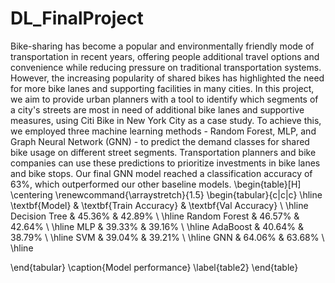 # DL_FinalProject
Bike-sharing has become a popular and environmentally friendly mode of transportation in recent years, offering people additional travel options and convenience while reducing pressure on traditional transportation systems. However, the increasing popularity of shared bikes has highlighted the need for more bike lanes and supporting facilities in many cities. In this project, we aim to provide urban planners with a tool to identify which segments of a city's streets are most in need of additional bike lanes and supportive measures, using Citi Bike in New York City as a case study. To achieve this, we employed three machine learning methods - Random Forest, MLP, and Graph Neural Network (GNN) - to predict the demand classes for shared bike usage on different street segments. Transportation planners and bike companies can use these predictions to prioritize investments in bike lanes and bike stops. Our final GNN model reached a classification accuracy of 63\%, which outperformed our other baseline models.
\begin{table}[H]
\centering
\renewcommand{\arraystretch}{1.5}
\begin{tabular}{c|c|c}
\hline
\textbf{Model}  & \textbf{Train Accuracy} & \textbf{Val Accuracy} \\ \hline
Decision Tree  & 45.36\%  & 42.89\% \\ 
\hline
Random Forest  & 46.57\% & 42.64\% \\ 
\hline
MLP  & 39.33\%  & 39.16\% \\ 
\hline
AdaBoost & 40.64\%  & 38.79\% \\ 
\hline
SVM & 39.04\%  & 39.21\% \\ 
\hline
GNN & 64.06\% & 63.68\% \\ 
\hline

\end{tabular}
\caption{Model performance}
\label{table2}
\end{table}
